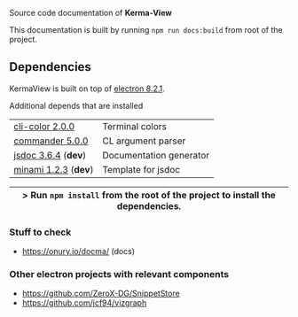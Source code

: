 Source code documentation of **Kerma-View**

This documentation is built by running `npm run docs:build` from root of the project.


## Dependencies

KermaView is built on top of [electron 8.2.1](https://github.com/electron/electron).

Additional depends that are installed

| | |
|-|-|
| [cli-color 2.0.0](https://www.npmjs.com/package/cli-color)    | Terminal colors |
| [commander 5.0.0](https://github.com/tj/commander.js)         | CL argument parser |     
| [jsdoc  3.6.4](https://github.com/jsdoc/jsdoc) (**dev**)      | Documentation generator |
| [minami 1.2.3](https://github.com/nijikokun/minami) (**dev**) | Template for jsdoc      |


| > Run `npm install` from the root of the project to install the dependencies. |
| --- |

### Stuff to check 
- https://onury.io/docma/ (docs)

### Other electron projects with relevant components
- https://github.com/ZeroX-DG/SnippetStore
- https://github.com/jcf94/vizgraph